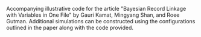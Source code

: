Accompanying illustrative code for the article "Bayesian Record Linkage with Variables in One File" by Gauri Kamat, Mingyang Shan, and Roee Gutman. Additional simulations can be constructed using the configurations outlined in the paper along with the code provided.
